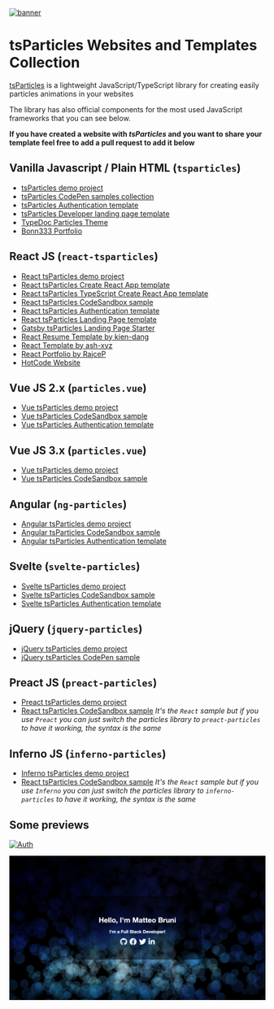 [![banner](https://cdn.matteobruni.it/images/particles/banner2.png)](https://particles.matteobruni.it)

# tsParticles Websites and Templates Collection

[tsParticles](https://github.com/matteobruni/tsparticles) is a lightweight JavaScript/TypeScript library for creating easily particles animations in your websites

The library has also official components for the most used JavaScript frameworks that you can see below.

**If you have created a website with _tsParticles_ and you want to share your template feel free to add a pull request to add it below**

## Vanilla Javascript / Plain HTML (`tsparticles`)

- [tsParticles demo project](https://github.com/matteobruni/tsparticles/tree/master/demo/main)
- [tsParticles CodePen samples collection](https://codepen.io/collection/DPOage)
- [tsParticles Authentication template](https://github.com/tsparticles/auth-template)
- [tsParticles Developer landing page template](https://github.com/tsparticles/landing-page-template)
- [TypeDoc Particles Theme](https://github.com/tsparticles/typedoc-particles-theme)
- [Bonn333 Portfolio](https://github.com/Bonn333/personal-website)

## React JS (`react-tsparticles`)

- [React tsParticles demo project](https://github.com/matteobruni/tsparticles/tree/master/demo/react)
- [React tsParticles Create React App template](https://github.com/matteobruni/tsparticles/tree/master/templates/react)
- [React tsParticles TypeScript Create React App template](https://github.com/matteobruni/tsparticles/tree/master/templates/react-ts)
- [React tsParticles CodeSandbox sample](https://codesandbox.io/s/react-tsparticles-dw43f)
- [React tsParticles Authentication template](https://github.com/tsparticles/react-auth-template)
- [React tsParticles Landing Page template](https://github.com/tsparticles/react-landing-page-template)
- [Gatsby tsParticles Landing Page Starter](https://github.com/tsparticles/gatsby-landing-page-starter)
- [React Resume Template by kien-dang](https://github.com/kien-dang/react-resume-template)
- [React Template by ash-xyz](https://github.com/ash-xyz/webpage)
- [React Portfolio by RajceP](https://github.com/RajceP/portfolio)
- [HotCode Website](https://github.com/gmatthewsfeuer/HotCode)

## Vue JS 2.x (`particles.vue`)

- [Vue tsParticles demo project](https://github.com/matteobruni/tsparticles/tree/master/demo/vue)
- [Vue tsParticles CodeSandbox sample](https://codesandbox.io/s/particlesvue-20-kwsl6)
- [Vue tsParticles Authentication template](https://github.com/tsparticles/vue-auth-template)

## Vue JS 3.x (`particles.vue`)

- [Vue tsParticles demo project](https://github.com/matteobruni/tsparticles/tree/master/demo/vue3)
- [Vue tsParticles CodeSandbox sample](https://codesandbox.io/s/particlesvue3-68246)

## Angular (`ng-particles`)

- [Angular tsParticles demo project](https://github.com/matteobruni/tsparticles/tree/master/demo/angular)
- [Angular tsParticles CodeSandbox sample](https://codesandbox.io/s/ng-particles-2-vfxhi)
- [Angular tsParticles Authentication template](https://github.com/tsparticles/angular-auth-template)

## Svelte (`svelte-particles`)

- [Svelte tsParticles demo project](https://github.com/matteobruni/tsparticles/tree/master/demo/svelte)
- [Svelte tsParticles CodeSandbox sample](https://codesandbox.io/s/svelte-particles-h6lb5)
- [Svelte tsParticles Authentication template](https://github.com/tsparticles/svelte-auth-template)

## jQuery (`jquery-particles`)

- [jQuery tsParticles demo project](https://github.com/matteobruni/tsparticles/tree/master/demo/jquery)
- [jQuery tsParticles CodePen sample](https://codepen.io/matteobruni/pen/dyoKePb)

## Preact JS (`preact-particles`)

- [Preact tsParticles demo project](https://github.com/matteobruni/tsparticles/tree/master/demo/preact)
- [React tsParticles CodeSandbox sample](https://codesandbox.io/s/react-tsparticles-dw43f) *It's the `React` sample but if you use `Preact` you can just switch the particles library to `preact-particles` to have it working, the syntax is the same*

## Inferno JS (`inferno-particles`)

- [Inferno tsParticles demo project](https://github.com/matteobruni/tsparticles/tree/master/demo/inferno)
- [React tsParticles CodeSandbox sample](https://codesandbox.io/s/react-tsparticles-dw43f) *It's the `React` sample but if you use `Inferno` you can just switch the particles library to `inferno-particles` to have it working, the syntax is the same*

## Some previews

[![Auth](https://raw.githubusercontent.com/tsparticles/auth-template/master/__screenshots/login.png)](https://github.com/tsparticles/auth-template)

[![Landing](https://raw.githubusercontent.com/tsparticles/landing-page-template/master/__screenshots/landing.png)](https://github.com/tsparticles/landing-page-template)
